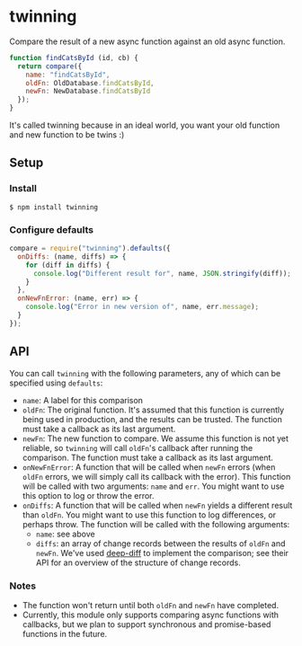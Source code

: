 # twinning
Compare the result of a new async function against an old async function.
```js
function findCatsById (id, cb) {
  return compare({
    name: "findCatsById",
    oldFn: OldDatabase.findCatsById,
    newFn: NewDatabase.findCatsById
  });
}
```
It's called twinning because in an ideal world, you want your old function and new function to be twins :)

## Setup

### Install

```
$ npm install twinning
```

### Configure defaults

```js
compare = require("twinning").defaults({
  onDiffs: (name, diffs) => {
    for (diff in diffs) {
      console.log("Different result for", name, JSON.stringify(diff));
    }
  },
  onNewFnError: (name, err) => {
    console.log("Error in new version of", name, err.message);
  }
});
```

## API
You can call `twinning` with the following parameters, any of which can be specified using `defaults`:
- `name`: A label for this comparison
- `oldFn`: The original function. It's assumed that this function is currently being used in production, and the results can be trusted. The function must take a callback as its last argument.
- `newFn`: The new function to compare. We assume this function is not yet reliable, so `twinning` will call `oldFn`'s callback after running the comparison. The function must take a callback as its last argument.
- `onNewFnError`: A function that will be called when `newFn` errors (when `oldFn` errors, we will simply call its callback with the error). This function will be called with two arguments: `name` and `err`. You might want to use this option to log or throw the error.
- `onDiffs`: A function that will be called when `newFn` yields a different result than `oldFn`. You might want to use this function to log differences, or perhaps throw. The function will be called with the following arguments:
  - `name`: see above
  - `diffs`: an array of change records between the results of `oldFn` and `newFn`. We've used [deep-diff](https://github.com/flitbit/diff) to implement the comparison; see their API for an overview of the structure of change records.
  
### Notes
- The function won't return until both `oldFn` and `newFn` have completed.
- Currently, this module only supports comparing async functions with callbacks, but we plan to support synchronous and promise-based functions in the future.
